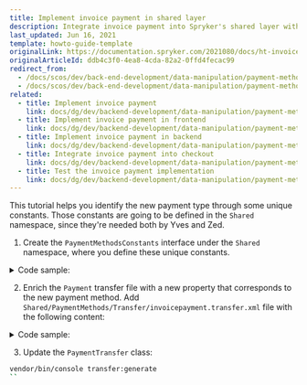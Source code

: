 ```yaml
---
title: Implement invoice payment in shared layer
description: Integrate invoice payment into Spryker's shared layer with detailed steps. Enhance backend capabilities for seamless ecommerce payment integration.
last_updated: Jun 16, 2021
template: howto-guide-template
originalLink: https://documentation.spryker.com/2021080/docs/ht-invoice-payment-fe-be-shared
originalArticleId: ddb4c3f0-4ea8-4cda-82a2-0ffd4fecac99
redirect_from:
  - /docs/scos/dev/back-end-development/data-manipulation/payment-methods/invoice/implement-invoice-payment-in-shared-layer.html
  - /docs/scos/dev/back-end-development/data-manipulation/payment-methods/invoice/implementing-invoice-payment-in-shared-layer.html
related:
  - title: Implement invoice payment
    link: docs/dg/dev/backend-development/data-manipulation/payment-methods/invoice/implement-invoice-payment.html
  - title: Implement invoice payment in frontend
    link: docs/dg/dev/backend-development/data-manipulation/payment-methods/invoice/implement-invoice-payment-in-frontend.html
  - title: Implement invoice payment in backend
    link: docs/dg/dev/backend-development/data-manipulation/payment-methods/invoice/implement-invoice-payment-in-backend.html
  - title: Integrate invoice payment into checkout
    link: docs/dg/dev/backend-development/data-manipulation/payment-methods/invoice/integrate-invoice-payment-into-checkout.html
  - title: Test the invoice payment implementation
    link: docs/dg/dev/backend-development/data-manipulation/payment-methods/invoice/test-the-invoice-payment-implementation.html
---
```


This tutorial helps you identify the new payment type through some unique constants. Those constants are going to be defined in the `Shared` namespace, since they're needed both by Yves and Zed.

1. Create the `PaymentMethodsConstants` interface under the `Shared` namespace, where you define these unique constants.

<details>
<summary>Code sample:</summary>

```php
<?php

namespace Pyz\Shared\PaymentMethods;

interface PaymentMethodsConstants
{

    /**
     * @const string
     */
    const PROVIDER = 'paymentmethods';

    /**
     * @const string
     */
    const PAYMENT_METHOD_INVOICE = 'invoice';

    /**
     * @const string
     */
    const PAYMENT_INVOICE_FORM_PROPERTY_PATH = static::PROVIDER . static::PAYMENT_METHOD_INVOICE;

}
```

</details>

2. Enrich the `Payment` transfer file with a new property that corresponds to the new payment method. Add `Shared/PaymentMethods/Transfer/invoicepayment.transfer.xml` file with the following content:

<details>
<summary>Code sample:</summary>

```xml
<?xml version="1.0"?>
<transfers xmlns="spryker:transfer-01"
    xmlns:xsi="http://www.w3.org/2001/XMLSchema-instance"
    xsi:schemaLocation="spryker:transfer-01 http://static.spryker.com/transfer-01.xsd">

    <transfer name="Payment">
        <!-- Should be equal to PaymentMethodsConstants::PAYMENT_INVOICE_FORM_PROPERTY_PATH.
		Then the form fields can be automatically mapped to the transfer object inside this field. -->
        <property name="paymentmethodsinvoice" type="string"/>
    </transfer>
    </transfers>
```

</details>

3. Update the `PaymentTransfer` class:

```bash
vendor/bin/console transfer:generate
``
